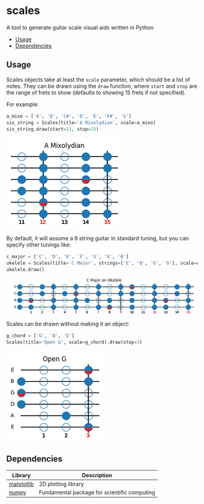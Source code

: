 # scales

A tool to generate guitar scale visual aids written in Python

* [Usage](#usage)
* [Dependencies](#dependencies)

## Usage
Scales objects take at least the `scale` parameter, which should be a list of notes. They can be drawn using the `draw` function, where `start` and `stop` are the range of frets to show (defaults to showing 15 frets if not specified).

For example:

```py
a_mixo = ['A', 'B', 'C#', 'D', 'E', 'F#', 'G']
six_string = Scales(title='A Mixolydian', scale=a_mixo)
six_string.draw(start=11, stop=15)
```

![a_mix](screenshots/a_mixo.png)

By default, it will assume a 6 string guitar in standard tuning, but you can specify other tunings like:

```py
c_major = ['C', 'D', 'E', 'F', 'G', 'A', 'B']
ukelele = Scales(title='C Major', strings=['E', 'B', 'G', 'D'], scale=c_major)
ukelele.draw()
```

![c_maj_uke](screenshots/c_maj_uke.png)

Scales can be drawn without making it an object:

```py
g_chord = ['G', 'B', 'D']
Scales(title='Open G', scale=g_chord).draw(stop=3)
```

![open_g](screenshots/open_g.png)

## Dependencies

Library | Description
--- | ---
[matplotlib](https://matplotlib.org) | 2D plotting library
[numpy](https://numpy.org) |  Fundamental package for scientific computing